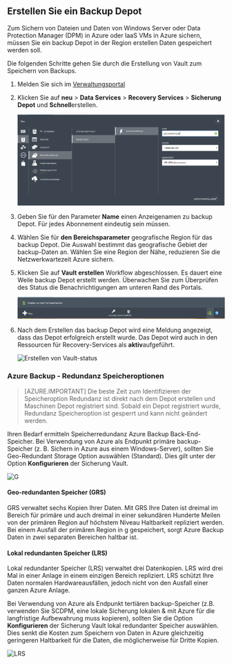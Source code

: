 ## <a name="create-a-backup-vault"></a>Erstellen Sie ein Backup Depot
Zum Sichern von Dateien und Daten von Windows Server oder Data Protection Manager (DPM) in Azure oder IaaS VMs in Azure sichern, müssen Sie ein backup Depot in der Region erstellen Daten gespeichert werden soll.

Die folgenden Schritte gehen Sie durch die Erstellung von Vault zum Speichern von Backups.

1. Melden Sie sich im [Verwaltungsportal](https://manage.windowsazure.com/)
2. Klicken Sie auf **neu** > **Data Services** > **Recovery Services** > **Sicherung Depot** und **Schnell**erstellen.

    ![Depot erstellen](./media/backup-create-vault/createvault1.png)

3. Geben Sie für den Parameter **Name** einen Anzeigenamen zu backup Depot. Für jedes Abonnement eindeutig sein müssen.

4. Wählen Sie für **den Bereichsparameter** geografische Region für das backup Depot. Die Auswahl bestimmt das geografische Gebiet der backup-Daten an. Wählen Sie eine Region der Nähe, reduzieren Sie die Netzwerkwartezeit Azure sichern.

5. Klicken Sie auf **Vault erstellen** Workflow abgeschlossen. Es dauert eine Weile backup Depot erstellt werden. Überwachen Sie zum Überprüfen des Status die Benachrichtigungen am unteren Rand des Portals.

    ![Depot erstellen](./media/backup-create-vault/creatingvault1.png)

6. Nach dem Erstellen das backup Depot wird eine Meldung angezeigt, dass das Depot erfolgreich erstellt wurde. Das Depot wird auch in den Ressourcen für Recovery-Services als **aktiv**aufgeführt.

    ![Erstellen von Vault-status](./media/backup-create-vault/backupvaultstatus1.png)


### <a name="azure-backup---storage-redundancy-options"></a>Azure Backup - Redundanz Speicheroptionen

>[AZURE.IMPORTANT] Die beste Zeit zum Identifizieren der Speicheroption Redundanz ist direkt nach dem Depot erstellen und Maschinen Depot registriert sind. Sobald ein Depot registriert wurde, Redundanz Speicheroption ist gesperrt und kann nicht geändert werden.

Ihren Bedarf ermitteln Speicherredundanz Azure Backup Back-End-Speicher. Bei Verwendung von Azure als Endpunkt primäre backup-Speicher (z. B. Sichern in Azure aus einem Windows-Server), sollten Sie Geo-Redundant Storage Option auswählen (Standard). Dies gilt unter der Option **Konfigurieren** der Sicherung Vault.

![G](./media/backup-create-vault/grs.png)

#### <a name="geo-redundant-storage-grs"></a>Geo-redundanten Speicher (GRS)
GRS verwaltet sechs Kopien Ihrer Daten. Mit GRS Ihre Daten ist dreimal im Bereich für primäre und auch dreimal in einer sekundären Hunderte Meilen von der primären Region auf höchstem Niveau Haltbarkeit repliziert werden. Bei einem Ausfall der primären Region in g gespeichert, sorgt Azure Backup Daten in zwei separaten Bereichen haltbar ist.

#### <a name="locally-redundant-storage-lrs"></a>Lokal redundanten Speicher (LRS)
Lokal redundanter Speicher (LRS) verwaltet drei Datenkopien. LRS wird drei Mal in einer Anlage in einem einzigen Bereich repliziert. LRS schützt Ihre Daten normalen Hardwareausfällen, jedoch nicht von den Ausfall einer ganzen Azure Anlage.

Bei Verwendung von Azure als Endpunkt tertiären backup-Speicher (z.B. verwenden Sie SCDPM, eine lokale Sicherung lokalen & mit Azure für die langfristige Aufbewahrung muss kopieren), sollten Sie die Option **Konfigurieren** der Sicherung Vault lokal redundanter Speicher auswählen. Dies senkt die Kosten zum Speichern von Daten in Azure gleichzeitig geringeren Haltbarkeit für die Daten, die möglicherweise für Dritte Kopien.

![LRS](./media/backup-create-vault/lrs.png)
